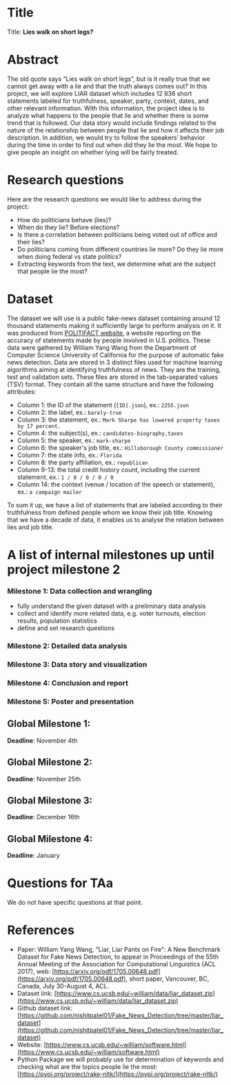 # Title
Title: **Lies walk on short legs?**

# Abstract
The old quote says “Lies walk on short legs”, but is it really true that we cannot get away with a lie and that the truth always comes out? In this project, we will explore LIAR dataset which includes 12 836 short statements labeled for truthfulness, speaker, party, context, dates, and other relevant information. With this information, the project idea is to analyze what happens to the people that lie and whether there is some trend that is followed. Our data story would include findings related to the nature of the relationship between people that lie and how it affects their job description. In addition, we would try to follow the speakers’ behavior during the time in order to find out when did they lie the most. We hope to give people an insight on whether lying will be fairly treated.

# Research questions
Here are the research questions we would like to address during the project:  
- How do politicians behave (lies)?
- When do they lie? Before elections?
- Is there a correlation between politicians being voted out of office and their lies?
- Do politicians coming from different countries lie more? Do they lie more when doing federal vs state politics?
- Extracting keywords from the text, we determine what are the subject that people lie the most?


# Dataset
The dataset we will use is a public fake-news dataset containing around 12 thousand statements making it sufficiently large to perform analysis on it. It was produced from [POLITIFACT website](politifact.com), a website reporting on the accuracy of statements made by people involved in U.S. politics. These data were gathered by William Yang Wang from the Department of Computer Science University of California for the purpose of automatic fake news detection.
Data are stored in 3 distinct files used for machine learning algorithms aiming at identifying truthfulness of news. They are the training, test and validation sets. These files are stored in the tab-separated values (TSV) format. They contain all the same structure and have the following attributes:

- Column 1: the ID of the statement (`[ID].json`), ex.: `2255.json`
- Column 2: the label, ex.: `barely-true`
- Column 3: the statement, ex.: `Mark Sharpe has lowered property taxes by 17 percent.`
- Column 4: the subject(s), ex.: `candidates-biography,taxes`
- Column 5: the speaker, ex.: `mark-sharpe`
- Column 6: the speaker's job title, ex.: `Hillsborough County commissioner`
- Column 7: the state info, ex.: `Florida`
- Column 8: the party affiliation, ex.: `republican`
- Column 9-13: the total credit history count, including the current statement, ex.: `1 / 0 / 0 / 0 / 0`
- Column 14: the context (venue / location of the speech or statement), ex.: `a campaign mailer`

To sum it up, we have a list of statements that are labeled according to their truthfulness from defined people whom we know their job title. Knowing that we have a decade of data, it enables us to analyse the relation between lies and job title.


# A list of internal milestones up until project milestone 2
### Milestone 1: Data collection and wrangling
- fully understand the given dataset with a preliminary data analysis
- collect and identify more related data, e.g. voter turnouts, election results, population statistics
- define and set research questions
### Milestone 2: Detailed data analysis
### Milestone 3: Data story and visualization
### Milestone 4: Conclusion and report
### Milestone 5: Poster and presentation

## Global Milestone 1:
**Deadline**: November 4th
## Global Milestone 2:
**Deadline**: November 25th 
## Global Milestone 3:
**Deadline**: December 16th
## Global Milestone 4:
**Deadline**: January


# Questions for TAa
We do not have specific questions at that point.


# References
- Paper: William Yang Wang, "Liar, Liar Pants on Fire": A New Benchmark Dataset for Fake News Detection, to appear in Proceedings of the 55th Annual Meeting of the Association for Computational Linguistics (ACL 2017), web: [https://arxiv.org/pdf/1705.00648.pdf](https://arxiv.org/pdf/1705.00648.pdf),  short paper, Vancouver, BC, Canada, July 30-August 4, ACL.
- Dataset link: [https://www.cs.ucsb.edu/~william/data/liar_dataset.zip](https://www.cs.ucsb.edu/~william/data/liar_dataset.zip)
- Github dataset link: [https://github.com/nishitpatel01/Fake_News_Detection/tree/master/liar_dataset](https://github.com/nishitpatel01/Fake_News_Detection/tree/master/liar_dataset)
- Website: [https://www.cs.ucsb.edu/~william/software.html](https://www.cs.ucsb.edu/~william/software.html)
- Python Package we will probably use for determination of keywords and checking what are the topics people lie the most: [https://pypi.org/project/rake-nltk/](https://pypi.org/project/rake-nltk/)
